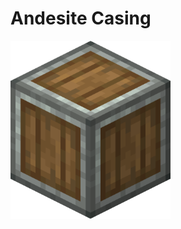 # Andesite Casing

<img src="../assets/blocks/andesite_casing.png" alt="Andesite Casing" width="256"/>
